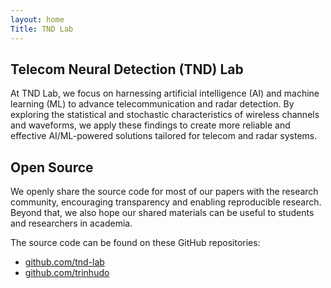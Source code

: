 ```yaml
---
layout: home
Title: TND Lab
---
```


## Telecom Neural Detection (TND) Lab

At TND Lab, we focus on harnessing artificial intelligence (AI) and machine learning (ML) to advance telecommunication and radar detection. By exploring the statistical and stochastic characteristics of wireless channels and waveforms, we apply these findings to create more reliable and effective AI/ML-powered solutions tailored for telecom and radar systems.

## Open Source

We openly share the source code for most of our papers with the research community, encouraging transparency and enabling reproducible research. Beyond that, we also hope our shared materials can be useful to students and researchers in academia.

The source code can be found on these GitHub repositories:
- [github.com/tnd-lab](https://github.com/tnd-lab?tab=repositories)
- [github.com/trinhudo](https://github.com/trinhudo?tab=repositories)

<!--- ## Posts --->
